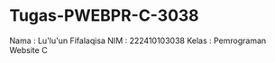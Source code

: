 # Tugas-PWEBPR-C-3038
Nama  : Lu'lu'un Fifalaqisa
NIM   : 222410103038
Kelas : Pemrograman Website C
